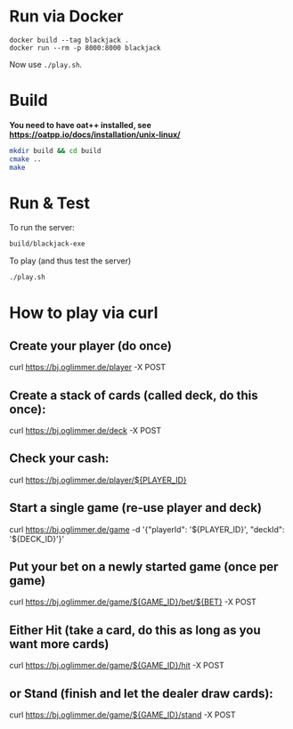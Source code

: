 # Run via Docker

```
docker build --tag blackjack .
docker run --rm -p 8000:8000 blackjack
```

Now use `./play.sh`.

# Build

**You need to have oat++ installed, see https://oatpp.io/docs/installation/unix-linux/**

```bash
mkdir build && cd build
cmake ..
make
```

# Run & Test

To run the server:

```bash
build/blackjack-exe
```

To play (and thus test the server)

```bash
./play.sh
```

# How to play via curl

## Create your player (do once)
curl https://bj.oglimmer.de/player -X POST

## Create a stack of cards (called deck, do this once):
curl https://bj.oglimmer.de/deck -X POST

## Check your cash:
curl https://bj.oglimmer.de/player/${PLAYER_ID}

## Start a single game (re-use player and deck)
curl https://bj.oglimmer.de/game -d '{"playerId": '${PLAYER_ID}', "deckId": '${DECK_ID}'}'

## Put your bet on a newly started game (once per game)
curl https://bj.oglimmer.de/game/${GAME_ID}/bet/${BET} -X POST

## Either Hit (take a card, do this as long as you want more cards)
curl https://bj.oglimmer.de/game/${GAME_ID}/hit -X POST
## or Stand (finish and let the dealer draw cards):
curl https://bj.oglimmer.de/game/${GAME_ID}/stand -X POST

      